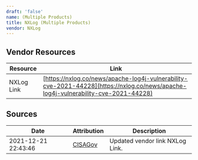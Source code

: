 ```yaml
---
draft: 'false'
name: (Multiple Products)
title: NXLog (Multiple Products)
vendor: NXLog
---
```


## Vendor Resources
| Resource | Link |
| --- | --- |
| NXLog Link | [https://nxlog.co/news/apache-log4j-vulnerability-cve-2021-44228](https://nxlog.co/news/apache-log4j-vulnerability-cve-2021-44228) |



## Sources
| Date | Attribution | Description |
| --- | --- | --- |
| 2021-12-21 22:43:46 | [CISAGov](https://raw.githubusercontent.com/cisagov/log4j-affected-db/develop/README.md) | Updated vendor link NXLog Link.  |
